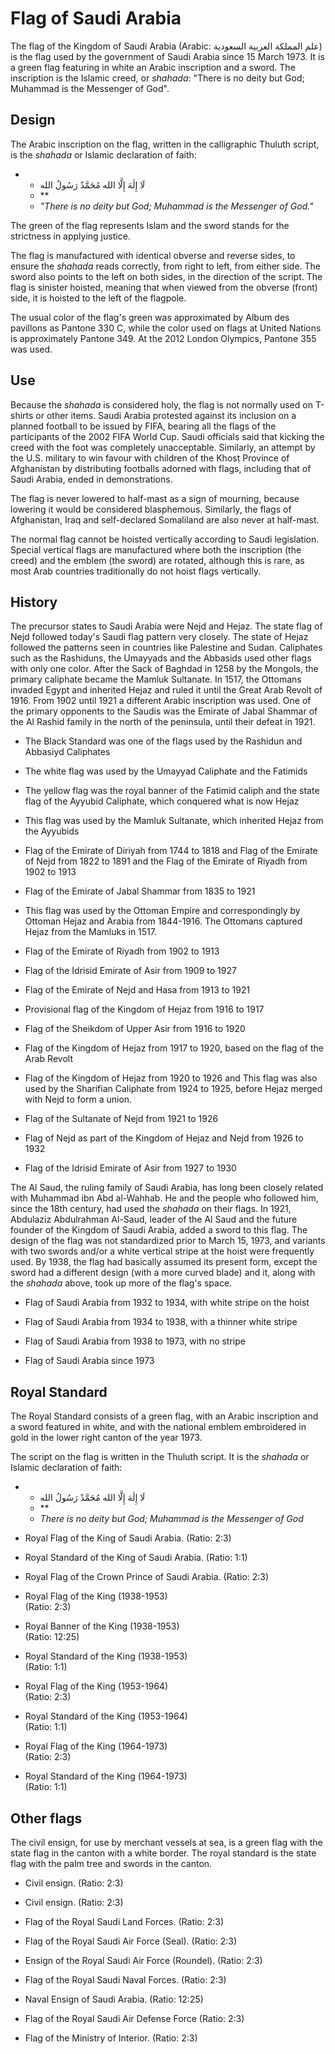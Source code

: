# Flag of Saudi Arabia

The flag of the Kingdom of Saudi Arabia (Arabic: علم المملكة العربية السعودية) is the flag used by the government of Saudi Arabia since 15 March 1973. It is a green flag featuring in white an Arabic inscription and a sword. The inscription is the Islamic creed, or *shahada*: "There is no deity but God; Muhammad is the Messenger of God".

## Design

The Arabic inscription on the flag, written in the calligraphic Thuluth script, is the *shahada* or Islamic declaration of faith:

- - لَا إِلٰهَ إِلَّا الله مُحَمَّدٌ رَسُولُ الله
  - **
  - *"There is no deity but God; Muhammad is the Messenger of God."*

The green of the flag represents Islam and the sword stands for the strictness in applying justice.

The flag is manufactured with identical obverse and reverse sides, to ensure the *shahada* reads correctly, from right to left, from either side. The sword also points to the left on both sides, in the direction of the script. The flag is sinister hoisted, meaning that when viewed from the obverse (front) side, it is hoisted to the left of the flagpole.

The usual color of the flag's green was approximated by Album des pavillons as Pantone 330 C, while the color used on flags at United Nations is approximately Pantone 349. At the 2012 London Olympics, Pantone 355 was used.

## Use

Because the *shahada* is considered holy, the flag is not normally used on T-shirts or other items. Saudi Arabia protested against its inclusion on a planned football to be issued by FIFA, bearing all the flags of the participants of the 2002 FIFA World Cup. Saudi officials said that kicking the creed with the foot was completely unacceptable. Similarly, an attempt by the U.S. military to win favour with children of the Khost Province of Afghanistan by distributing footballs adorned with flags, including that of Saudi Arabia, ended in demonstrations.

The flag is never lowered to half-mast as a sign of mourning, because lowering it would be considered blasphemous.<!-- deleted flagspot reference because it cites the bbc article as its own source --> Similarly, the flags of Afghanistan, Iraq and self-declared Somaliland are also never at half-mast.

The normal flag cannot be hoisted vertically according to Saudi legislation. Special vertical flags are manufactured where both the inscription (the creed) and the emblem (the sword) are rotated, although this is rare, as most Arab countries traditionally do not hoist flags vertically.

## History

The precursor states to Saudi Arabia were Nejd and Hejaz. The state flag of Nejd followed today's Saudi flag pattern very closely. The state of Hejaz followed the patterns seen in countries like Palestine and Sudan. Caliphates such as the Rashiduns, the Umayyads and the Abbasids used other flags with only one color. After the Sack of Baghdad in 1258 by the Mongols, the primary caliphate became the Mamluk Sultanate. In 1517, the Ottomans invaded Egypt and inherited Hejaz and ruled it until the Great Arab Revolt of 1916. From 1902 until 1921 a different Arabic inscription was used. One of the primary opponents to the Saudis was the Emirate of Jabal Shammar of the Al Rashid family in the north of the peninsula, until their defeat in 1921.

-  The Black Standard was one of the flags used by the Rashidun and Abbasiуd Caliphates

-  The white flag was used by the Umayyad Caliphate and the Fatimids

-  The yellow flag was the royal banner of the Fatimid caliph and the state flag of the Ayyubid Caliphate, which conquered what is now Hejaz

-  This flag was used by the Mamluk Sultanate, which inherited Hejaz from the Ayyubids

-   Flag of the Emirate of Diriyah from 1744 to 1818 and Flag of the Emirate of Nejd from 1822 to 1891 and the Flag of the Emirate of Riyadh from 1902 to 1913

-  Flag of the Emirate of Jabal Shammar from 1835 to 1921

-  This flag was used by the Ottoman Empire and correspondingly by Ottoman Hejaz and Arabia from 1844-1916. The Ottomans captured Hejaz from the Mamluks in 1517.

-   Flag of the Emirate of Riyadh from 1902 to 1913

-  Flag of the Idrisid Emirate of Asir from 1909 to 1927

-   Flag of the Emirate of Nejd and Hasa from 1913 to 1921

-  Provisional flag of the Kingdom of Hejaz from 1916 to 1917

-  Flag of the Sheikdom of Upper Asir from 1916 to 1920

-  Flag of the Kingdom of Hejaz from 1917 to 1920, based on the flag of the Arab Revolt

-  Flag of the Kingdom of Hejaz from 1920 to 1926 and This flag was also used by the Sharifian Caliphate from 1924 to 1925, before Hejaz merged with Nejd to form a union.

-   Flag of the Sultanate of Nejd from 1921 to 1926

-   Flag of Nejd as part of the Kingdom of Hejaz and Nejd from 1926 to 1932

-  Flag of the Idrisid Emirate of Asir from 1927 to 1930

The Al Saud, the ruling family of Saudi Arabia, has long been closely related with Muhammad ibn Abd al-Wahhab. He and the people who followed him, since the 18th century, had used the *shahada* on their flags. In 1921, Abdulaziz Abdulrahman Al-Saud, leader of the Al Saud and the future founder of the Kingdom of Saudi Arabia, added a sword to this flag. The design of the flag was not standardized prior to March 15, 1973, and variants with two swords and/or a white vertical stripe at the hoist were frequently used. By 1938, the flag had basically assumed its present form, except the sword had a different design (with a more curved blade) and it, along with the *shahada* above, took up more of the flag's space.

-  Flag of Saudi Arabia from 1932 to 1934, with white stripe on the hoist

-  Flag of Saudi Arabia from 1934 to 1938, with a thinner white stripe

-  Flag of Saudi Arabia from 1938 to 1973, with no stripe

-  Flag of Saudi Arabia since 1973

## Royal Standard

The Royal Standard consists of a green flag, with an Arabic inscription and a sword featured in white, and with the national emblem embroidered in gold in the lower right canton of the year 1973.

The script on the flag is written in the Thuluth script. It is the *shahada* or Islamic declaration of faith:

- - لَا إِلٰهَ إِلَّا الله مُحَمَّدٌ رَسُولُ الله
  - **
  - *There is no deity but God; Muhammad is the Messenger of God*

<!---->

-  Royal Flag of the King of Saudi Arabia. (Ratio: 2:3)

- Royal Standard of the King of Saudi Arabia. (Ratio: 1:1)

-  Royal Flag of the Crown Prince of Saudi Arabia. (Ratio: 2:3)

<!---->

-  Royal Flag of the King (1938-1953)\
  (Ratio: 2:3)

-  Royal Banner of the King (1938-1953)\
  (Ratio: 12:25)

-  Royal Standard of the King (1938-1953)\
  (Ratio: 1:1)

-  Royal Flag of the King (1953-1964)\
  (Ratio: 2:3)

-  Royal Standard of the King (1953-1964)\
  (Ratio: 1:1)

-  Royal Flag of the King (1964-1973)\
  (Ratio: 2:3)

-  Royal Standard of the King (1964-1973)\
  (Ratio: 1:1)

## Other flags

The civil ensign, for use by merchant vessels at sea, is a green flag with the state flag in the canton with a white border. The royal standard is the state flag with the palm tree and swords in the canton.

-  Civil ensign. (Ratio: 2:3)

-  Civil ensign. (Ratio: 2:3)

-  Flag of the Royal Saudi Land Forces. (Ratio: 2:3)

-  Flag of the Royal Saudi Air Force (Seal). (Ratio: 2:3)

-  Ensign of the Royal Saudi Air Force (Roundel). (Ratio: 2:3)

-  Flag of the Royal Saudi Naval Forces. (Ratio: 2:3)

-  Naval Ensign of Saudi Arabia. (Ratio: 12:25)

-  Flag of the Royal Saudi Air Defense Force (Ratio: 2:3)

-  Flag of the Ministry of Interior. (Ratio: 2:3)
